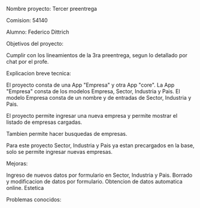 Nombre proyecto:
Tercer preentrega

Comision: 54140

Alumno: Federico Dittrich

Objetivos del proyecto:

Cumplir con los lineamientos de la 3ra preentrega, segun lo detallado por chat por el profe.

Explicacion breve tecnica:

El proyecto consta de una App "Empresa" y otra App "core". 
La App "Empresa" consta de los modelos Empresa, Sector, Industria y Pais. 
El modelo Empresa consta de un nombre y de entradas de Sector, Industria y Pais. 

El proyecto permite ingresar una nueva empresa y permite mostrar el listado de empresas cargadas. 

Tambien permite hacer busquedas de empresas.

Para este proyecto Sector, Industria y Pais ya estan precargados en la base, solo se permite ingresar nuevas empresas.

Mejoras:

Ingreso de nuevos datos por formulario en Sector, Industria y Pais. 
Borrado y modificacion de datos por formulario. 
Obtencion de datos automatica online. 
Estetica

Problemas conocidos:



